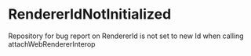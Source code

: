 # RendererIdNotInitialized
Repository for bug report on RendererId is not set to new Id when calling attachWebRendererInterop
